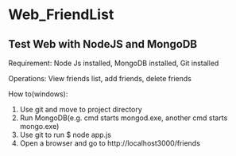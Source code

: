 # Web_FriendList
<h2> Test Web with NodeJS and MongoDB </h1>

<p> Requirement: Node Js installed, MongoDB installed, Git installed </p>

<p> Operations: View friends list, add friends, delete friends </p>

<div>
  How to(windows):
  <ol>
    <li> Use git and move to project directory</li>
    <li> Run MongoDB(e.g. cmd starts mongod.exe, another cmd starts mongo.exe)</li>
    <li> Use git to run $ node app.js </li>
    <li> Open a browser and go to http://localhost3000/friends</li>
  </ol>
</div>
